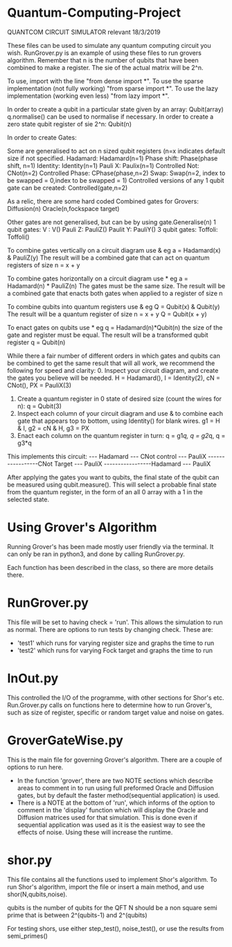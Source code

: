 # Quantum-Computing-Project

QUANTCOM CIRCUIT SIMULATOR
relevant 18/3/2019

These files can be used to simulate any quantum computing circuit you wish. RunGrover.py is an example of using these files to run grovers algorithm. Remember that n is the number of qubits that have been combined to make a register. The sie of the actual matrix will be 2^n.

To use, import with the line "from dense import *". To use the sparse implementation (not fully working) "from sparse import *". To use the lazy implementation (working even less) "from lazy import *".

In order to create a qubit in a particular state given by an array: Qubit(array)
q.normalise() can be used to normalise if necessary.
In order to create a zero state qubit register of sie 2^n:
Qubit(n)

In order to create Gates:

Some are generalised to act on n sized qubit registers (n=x indicates default size if not specified.
Hadamard: Hadamard(n=1)
Phase shift: Phase(phase shift, n=1)
Identity: Identity(n=1)
Pauli X: Paulix(n=1)
Controlled Not: CNot(n=2)
Controlled Phase: CPhase(phase,n=2)
Swap: Swap(n=2, index to be swapped = 0,index to be swapped = 1)
Controlled versions of any 1 qubit gate can be created: Controlled(gate,n=2)

As a relic, there are some hard coded Combined gates for Grovers:
Diffusion(n)
Oracle(n,fockspace target)

Other gates are not generalised, but can be by using gate.Generalise(n)
1 qubit gates:
V : V()
Pauli Z: PauliZ()
Paulit Y: PauliY()
3 qubit gates:
Toffoli: Toffoli()

To combine gates vertically on a circuit diagram use &
    eg a = Hadamard(x) & PauliZ(y)
    The result will be a combined gate that can act on quantum       registers of size n = x + y

To combine gates horizontally on a circuit diagram use *
    eg a = Hadamard(n) * PauliZ(n)
    The gates must be the same size.
    The result will be a combined gate that enacts both gates when applied to a register of size n

To combine qubits into quantum registers use &
    eg Q = Qubit(x) & Qubit(y)
    The result will be a quantum register of size n = x + y
    Q = Qubit(x + y)

To enact gates on qubits use *
    eg q = Hadamard(n)*Qubit(n)
    the size of the gate and register must be equal.
    The result will be a transformed qubit register
    q = Qubit(n)

While there a fair number of different orders in which gates and qubits can be combined to get the same result that will all work, we recommend the following for speed and clarity:
0. Inspect your circuit diagram, and create the gates you believe will be needed. H = Hadamard(), I = Identity(2), cN = CNot(), PX = PauliX(3)
1. Create a quantum register in 0 state of desired size (count the wires for n): q = Qubit(3)
2. Inspect each column of your circuit diagram and use & to combine each gate that appears top to bottom, using Identity() for blank wires. g1 = H & I, g2 = cN & H, g3 = PX
3. Enact each column on the quantum register in turn:
q = g1*q, q = g2*q, q = g3*q

This implements this circuit:
--- Hadamard --- CNot control --- PauliX
-----------------CNot Target  --- PauliX
-----------------Hadamard     --- PauliX

After applying the gates you want to qubits, the final state of the qubit can be measured using qubit.measure(). This will select a probable final state from the quantum register, in the form of an all 0 array with a 1 in the selected state.

# Using Grover's Algorithm #

Running Grover's has been made mostly user friendly via the terminal. It can only be ran in python3, and done by calling RunGrover.py.

Each function has been described in the class, so there are more details there.

# RunGrover.py #

This file will be set to having check = 'run'. This allows the simulation to run as normal. There are options to run tests by changing check. These are:
- 'test1' which runs for varying register size and graphs the time to run
- 'test2' which runs for varying Fock target and graphs the time to run

# InOut.py #

This controlled the I/O of the programme, with other sections for Shor's etc. Run.Grover.py calls on functions here to determine how to run Grover's, such as size of register, specific or random target value and noise on gates.

# GroverGateWise.py #

This is the main file for governing Grover's algorithm. There are a couple of options to run here.
- In the function 'grover', there are two NOTE sections which describe areas to comment in to run using full preformed Oracle and Diffusion gates, but by default the faster method(sequential application) is used.
- There is a NOTE at the bottom of 'run', which informs of the option to comment in the 'display' function which will display the Oracle and Diffusion matrices used for that simulation. This is done even if sequential application was used as it is the easiest way to see the effects of noise. Using these will increase the runtime.


# shor.py #


This file contains all the functions used to implement Shor's algorithm. To run Shor's algorithm,
import the file or insert a main method, and use shor(N,qubits,noise).

qubits is the number of qubits for the QFT
N should be a non square semi prime that is between 2^(qubits-1) and 2^(qubits)


For testing shors, use either step_test(), noise_test(), or use the results from semi_primes()

